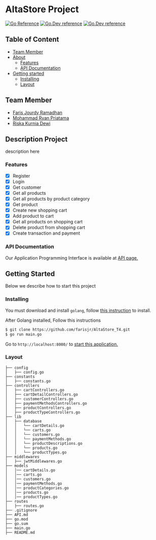 # AltaStore Project

[![Go Reference](https://pkg.go.dev/badge/golang.org/x/example.svg)](https://pkg.go.dev/golang.org/x/example)
[![Go.Dev reference](https://img.shields.io/badge/gorm-reference-blue?logo=go&logoColor=white)](https://pkg.go.dev/gorm.io/gorm?tab=doc)
[![Go.Dev reference](https://img.shields.io/badge/echo-reference-blue?logo=go&logoColor=white)](https://github.com/labstack/echo)

## Table of Content

  - [Team Member](#team-member)
  - [About](#about)
    - [Features](#features)
    - [API Documentation](#api-documentation)
  - [Getting started](#getting-started)
    - [Installing](#installing)
    - [Layout](#layout)

## Team Member

- [Faris Jourdy Ramadhan](https://github.com/farisjr)
- [Mohammad Ryan Priatama](https://github.com/ryanpriatama)
- [Riska Kurnia Dewi](https://github.com/riskakrndw)

## Description Project

description here

### Features

- [x] Register
- [x] Login
- [x] Get customer
- [x] Get all products
- [x] Get all products by product category
- [x] Get product
- [x] Create new shopping cart
- [x] Add product to cart
- [x] Get all products on shopping cart
- [x] Delete product from shopping cart
- [x] Create transaction and payment

### API Documentation

Our Application Programming Interface is available at [API page.](API.md)

## Getting Started

Below we describe how to start this project

### Installing

You must download and install `golang`, follow [this instruction](https://golang.org/doc/install) to install.

After Golang installed, Follow this instructions
```bash
$ git clone https://github.com/farisjr/AltaStore_T4.git
$ go run main.go
```

Go to `http://localhost:8000/` to [start this application.](http://localhost:8000/)

### Layout

```tree
├── config
│   ├── config.go
├── constants
│   ├── constants.go
├── controllers
│   ├── cartControllers.go
│   ├── cartDetailControllers.go
│   ├── customerControllers.go
│   ├── paymentMethodsControllers.go
│   ├── productControllers.go
│   ├── productTypeControllers.go
├── lib
│   ├── database
│   │   └── cartDetails.go
│   │   └── carts.go
│   │   └── customers.go
│   │   └── paymentMethods.go
│   │   └── productDescriptions.go
│   │   └── products.go
│   │   └── productTypes.go
├── middlewares
│   ├── jwtMiddlewares.go
├── models
│   │── cartDetails.go
│   │── carts.go
│   │── customers.go
│   │── paymentMethods.go
│   │── productCategories.go
│   │── products.go
│   │── productTypes.go
├── routes
│   ├── routes.go
├── .gitignore
├── API.md
├── go.mod
├── go.sum
├── main.go
├── README.md
```